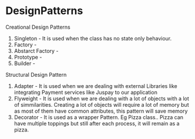 # DesignPatterns

Creational Design Patterns

1. Singleton - It is used when the class has no state only behaviour.
2. Factory - 
3. Abstarct Factory - 
4. Prototype - 
5. Builder - 


Structural Design Pattern

1. Adapter - It is used when we are dealing with external Libraries like integrating Payment services like Juspay to our application
2. Flyweight - It is used when we are dealing with a lot of objects with a lot of simmilarities. Creating a lot of objects will require a lot of memory but as most of them have common attributes, this pattern will save memory
3. Decorator - It is used as a wrapper Pattern. Eg Pizza class.. Pizza can have multiple toppings but still after each process, it will remain as a pizza.
